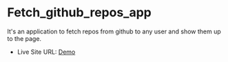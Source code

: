 # Fetch_github_repos_app
 It's an application to fetch repos from github to any user and show them up to the page.
- Live Site URL: [Demo](https://jahmd.github.io/Fetch_github_repos_app/)
